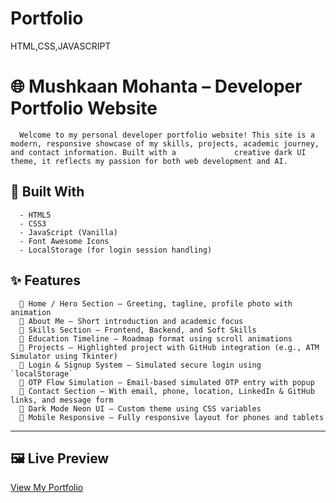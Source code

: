 # Portfolio
HTML,CSS,JAVASCRIPT 

# 🌐 Mushkaan Mohanta – Developer Portfolio Website
      Welcome to my personal developer portfolio website! This site is a modern, responsive showcase of my skills, projects, academic journey, and contact information. Built with a             creative dark UI theme, it reflects my passion for both web development and AI.

## 🔧 Built With

      - HTML5
      - CSS3
      - JavaScript (Vanilla)
      - Font Awesome Icons
      - LocalStorage (for login session handling)
      
## ✨ Features

      🔹 Home / Hero Section – Greeting, tagline, profile photo with animation  
      🔹 About Me – Short introduction and academic focus  
      🔹 Skills Section – Frontend, Backend, and Soft Skills  
      🔹 Education Timeline – Roadmap format using scroll animations  
      🔹 Projects – Highlighted project with GitHub integration (e.g., ATM Simulator using Tkinter)  
      🔹 Login & Signup System – Simulated secure login using `localStorage`  
      🔹 OTP Flow Simulation – Email-based simulated OTP entry with popup  
      🔹 Contact Section – With email, phone, location, LinkedIn & GitHub links, and message form  
      🔹 Dark Mode Neon UI – Custom theme using CSS variables  
      🔹 Mobile Responsive – Fully responsive layout for phones and tablets

---

## 🖼 Live Preview  
[View My Portfolio](https://mushkaan0205.github.io/Portfolio/)  



